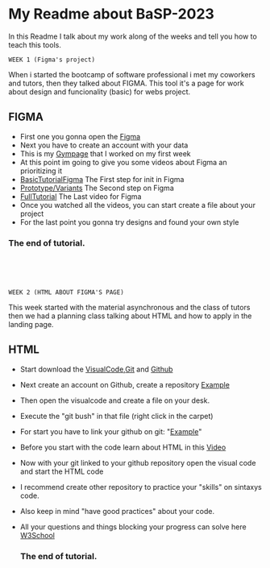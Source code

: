 # My Readme about BaSP-2023

In this Readme I talk about my work along of the weeks and tell you how to teach this tools.

``` 
WEEK 1 (Figma's project)
```

When i started the bootcamp of software professional i met my coworkers and tutors, then they talked about FIGMA.
This tool it's a page for work about design and funcionality (basic) for webs project.


## FIGMA

- First one you gonna open the [Figma](https://www.figma.com) 
- Next you have to create an account with your data
- This is my [Gympage](https://www.figma.com/file/qVvOSwgA0WmUkM7e2ygRIN/UI-kit-RR?node-id=1398-1581&t=rXO9bJBLyV9CbjBq-0) that I worked on my first week
- At this point im going to give you some videos about Figma an prioritizing it
- [BasicTutorialFigma](https://www.youtube.com/watch?v=FTFaQWZBqQ8&t=287s&ab_channel=AJ%26Smart) The First step for init in Figma
- [Prototype/Variants](https://www.youtube.com/watch?v=jHCGjxB7EYk&ab_channel=DesignCourse) The Second step on Figma
- [FullTutorial](https://www.youtube.com/watch?v=kbZejnPXyLM&ab_channel=BringYourOwnLaptop) The Last video for Figma
- Once you watched all the videos, you can start create a file about your project
- For the last point you gonna try designs and found your own style
### The end of tutorial.
<br>
<br>
<br>

```
WEEK 2 (HTML ABOUT FIGMA'S PAGE)
```

This week started with the material asynchronous and the class of tutors then we had a planning class talking about HTML and how to apply in the landing page.


## HTML

- Start download the [VisualCode](https://code.visualstudio.com/Download),[Git](https://git-scm.com/downloads) and [Github](https://github.com/)
- Next create an account on Github, create a repository [Example](https://www.youtube.com/watch?v=vGK-lWIs3sA&ab_channel=RadiumRocketLearning)
- Then open the visualcode and create a file on your desk.
- Execute the "git bush" in that file (right click in the carpet)
- For start you have to link your github on git: "[Example](https://www.youtube.com/watch?v=SWYqp7iY_Tc&ab_channel=TraversyMedia)"
- Before you start with the code learn about HTML in this [Video](https://www.youtube.com/watch?v=UB1O30fR-EE&ab_channel=TraversyMedia)
- Now with your git linked to your github repository open the visual code and start the HTML code
- I recommend create other repository to practice your "skills" on sintaxys code.
- Also keep in mind "have good practices" about your code.
- All your questions and things blocking your progress can solve here [W3School](https://www.w3schools.com/html/html_intro.asp)
  
  ### The end of tutorial.




